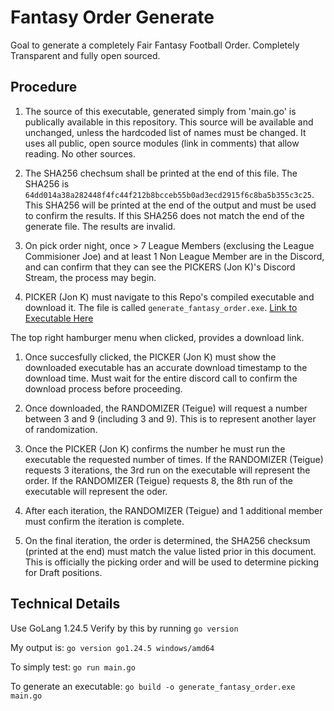 # Fantasy Order Generate

Goal to generate a completely Fair Fantasy Football Order. Completely Transparent and fully open sourced. 

## Procedure

1. The source of this executable, generated simply from 'main.go' is publically available in this repository. This source will be available and unchanged, unless the hardcoded list of names must be changed. It uses all public, open source modules (link in comments) that allow reading. No other sources. 

1. The SHA256 chechsum shall be printed at the end of this file. The SHA256 is `64dd014a38a282448f4fc44f212b8bcceb55b0ad3ecd2915f6c8ba5b355c3c25`. This SHA256 will be printed at the end of the output and must be used to confirm the results. If this SHA256 does not match the end of the generate file. The results are invalid.

1. On pick order night, once > 7 League Members (exclusing the League Commisioner Joe) and at least 1 Non League Member are in the Discord, and can confirm that they can see the PICKERS (Jon K)'s Discord Stream, the process may begin.

1. PICKER (Jon K) must navigate to this Repo's compiled executable and download it. The file is called `generate_fantasy_order.exe`.  [Link to Executable Here](https://github.com/joecaraccio/FantasyFootballOrderGenerator/blob/main/generate_fantasy_order.exe)

The top right hamburger menu when clicked, provides a download link.

1. Once succesfully clicked, the PICKER (Jon K) must show the downloaded executable has an accurate download timestamp to the download time. Must wait for the entire discord call to confirm the download process before proceeding.

1. Once downloaded, the RANDOMIZER (Teigue) will request a number between 3 and 9 (including 3 and 9). This is to represent another layer of randomization.

1. Once the PICKER (Jon K) confirms the number he must run the executable the requested number of times. If the RANDOMIZER (Teigue) requests 3 iterations, the 3rd run on the executable will represent the order. If the RANDOMIZER (Teigue) requests 8, the 8th run of the executable will represent the oder.

1. After each iteration, the RANDOMIZER (Teigue) and 1 additional member must confirm the iteration is complete.

1. On the final iteration, the order is determined, the SHA256 checksum (printed at the end) must match the value listed prior in this document. This is officially the picking order and will be used to determine picking for Draft positions.


## Technical Details 

Use GoLang 1.24.5
Verify by this by running `go version`

My output is: `go version go1.24.5 windows/amd64`

To simply test: `go run main.go`

To generate an executable: `go build -o generate_fantasy_order.exe main.go`
